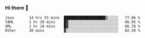 ### Hi there 👋

<!--
**urzz/urzz** is a ✨ _special_ ✨ repository because its `README.md` (this file) appears on your GitHub profile.

Here are some ideas to get you started:

- 🔭 I’m currently working on ...
- 🌱 I’m currently learning ...
- 👯 I’m looking to collaborate on ...
- 🤔 I’m looking for help with ...
- 💬 Ask me about ...
- 📫 How to reach me: ...
- 😄 Pronouns: ...
- ⚡ Fun fact: ...
-->

<!--START_SECTION:waka-->

```text
Java       14 hrs 55 mins  ███████████████████▒░░░░░   77.06 %
YAML       1 hr 20 mins    █▓░░░░░░░░░░░░░░░░░░░░░░░   06.95 %
XML        1 hr 18 mins    █▓░░░░░░░░░░░░░░░░░░░░░░░   06.78 %
Other      30 mins         ▓░░░░░░░░░░░░░░░░░░░░░░░░   02.59 %
```

<!--END_SECTION:waka-->
